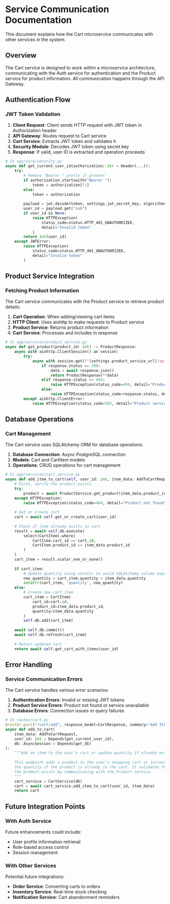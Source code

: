 # Service Communication Documentation

This document explains how the Cart microservice communicates with other services in the system.

## Overview

The Cart service is designed to work within a microservice architecture, communicating with the Auth service for authentication and the Product service for product information. All communication happens through the API Gateway.

## Authentication Flow

### JWT Token Validation

1. **Client Request**: Client sends HTTP request with JWT token in Authorization header
2. **API Gateway**: Routes request to Cart service
3. **Cart Service**: Extracts JWT token and validates it
4. **Security Module**: Decodes JWT token using secret key
5. **Response**: If valid, user ID is extracted and operation proceeds

```python
# In app/core/security.py
async def get_current_user_id(authorization: str = Header(...)):
    try:
        # Remove "Bearer " prefix if present
        if authorization.startswith("Bearer "):
            token = authorization[7:]
        else:
            token = authorization
            
        payload = jwt.decode(token, settings.jwt_secret_key, algorithms=[settings.jwt_algorithm])
        user_id = payload.get("sub")
        if user_id is None:
            raise HTTPException(
                status_code=status.HTTP_401_UNAUTHORIZED,
                detail="Invalid token"
            )
        return int(user_id)
    except JWTError:
        raise HTTPException(
            status_code=status.HTTP_401_UNAUTHORIZED,
            detail="Invalid token"
        )
```

## Product Service Integration

### Fetching Product Information

The Cart service communicates with the Product service to retrieve product details:

1. **Cart Operation**: When adding/viewing cart items
2. **HTTP Client**: Uses aiohttp to make requests to Product service
3. **Product Service**: Returns product information
4. **Cart Service**: Processes and includes in response

```python
# In app/services/product_service.py
async def get_product(product_id: int) -> ProductResponse:
    async with aiohttp.ClientSession() as session:
        try:
            async with session.get(f"{settings.product_service_url}/api/v1/products/{product_id}") as response:
                if response.status == 200:
                    data = await response.json()
                    return ProductResponse(**data)
                elif response.status == 404:
                    raise HTTPException(status_code=404, detail="Product not found")
                else:
                    raise HTTPException(status_code=response.status, detail="Product service error")
        except aiohttp.ClientError:
            raise HTTPException(status_code=503, detail="Product service unavailable")
```

## Database Operations

### Cart Management

The Cart service uses SQLAlchemy ORM for database operations:

1. **Database Connection**: Async PostgreSQL connection
2. **Models**: Cart and CartItem models
3. **Operations**: CRUD operations for cart management

```python
# In app/services/cart_service.py
async def add_item_to_cart(self, user_id: int, item_data: AddToCartRequest) -> Cart:
    # First, verify the product exists
    try:
        product = await ProductService.get_product(item_data.product_id)
    except HTTPException:
        raise HTTPException(status_code=404, detail="Product not found")
    
    # Get or create cart
    cart = await self.get_or_create_cart(user_id)
    
    # Check if item already exists in cart
    result = await self.db.execute(
        select(CartItem).where(
            CartItem.cart_id == cart.id,
            CartItem.product_id == item_data.product_id
        )
    )
    cart_item = result.scalar_one_or_none()
    
    if cart_item:
        # Update quantity using setattr to avoid SQLAlchemy column expression issues
        new_quantity = cart_item.quantity + item_data.quantity
        setattr(cart_item, 'quantity', new_quantity)
    else:
        # Create new cart item
        cart_item = CartItem(
            cart_id=cart.id,
            product_id=item_data.product_id,
            quantity=item_data.quantity
        )
        self.db.add(cart_item)
    
    await self.db.commit()
    await self.db.refresh(cart_item)
    
    # Return updated cart
    return await self.get_cart_with_items(user_id)
```

## Error Handling

### Service Communication Errors

The Cart service handles various error scenarios:

1. **Authentication Errors**: Invalid or missing JWT tokens
2. **Product Service Errors**: Product not found or service unavailable
3. **Database Errors**: Connection issues or query failures

```python
# In routes/cart.py
@router.post("/cart/add", response_model=CartResponse, summary="Add Item to Cart")
async def add_to_cart(
    item_data: AddToCartRequest,
    user_id: int = Depends(get_current_user_id),
    db: AsyncSession = Depends(get_db)
):
    """Add an item to the user's cart or update quantity if already exists.
    
    This endpoint adds a product to the user's shopping cart or increases
    the quantity if the product is already in the cart. It validates that
    the product exists by communicating with the Product service.
    """
    cart_service = CartService(db)
    cart = await cart_service.add_item_to_cart(user_id, item_data)
    return cart
```

## Future Integration Points

### With Auth Service

Future enhancements could include:
- User profile information retrieval
- Role-based access control
- Session management

### With Other Services

Potential future integrations:
- **Order Service**: Converting carts to orders
- **Inventory Service**: Real-time stock checking
- **Notification Service**: Cart abandonment reminders